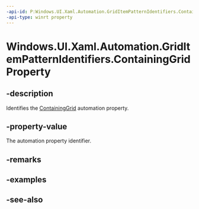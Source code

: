 ```yaml
---
-api-id: P:Windows.UI.Xaml.Automation.GridItemPatternIdentifiers.ContainingGridProperty
-api-type: winrt property
---
```


<!-- Property syntax
public Windows.UI.Xaml.Automation.AutomationProperty ContainingGridProperty { get; }
-->

# Windows.UI.Xaml.Automation.GridItemPatternIdentifiers.ContainingGridProperty

## -description
Identifies the [ContainingGrid](../windows.ui.xaml.automation.provider/igriditemprovider_containinggrid.md) automation property.



## -property-value
The automation property identifier.

## -remarks

## -examples

## -see-also
